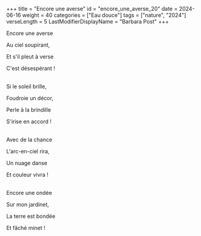 +++
title = "Encore une averse"
id = "encore_une_averse_20"
date = 2024-06-16
weight = 40
categories = ["Eau douce"]
tags = ["nature", "2024"]
verseLength = 5
LastModifierDisplayName = "Barbara Post"
+++

Encore une averse

Au ciel soupirant,

Et s'il pleut à verse

C'est désespérant !

 \
Si le soleil brille,

Foudroie un décor,

Perle à la brindille

S'irise en accord !

 \
Avec de la chance

L'arc-en-ciel rira,

Un nuage danse

Et couleur vivra !

 \
Encore une ondée

Sur mon jardinet,

La terre est bondée

Et fâché minet !
